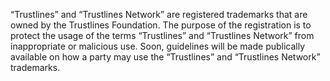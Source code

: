 “Trustlines” and “Trustlines Network” are registered trademarks that are owned by the Trustlines Foundation. The purpose of the registration is to protect the usage of the terms “Trustlines” and “Trustlines Network” from inappropriate or malicious use. Soon, guidelines will be made publically available on how a party may use the “Trustlines” and “Trustlines Network” trademarks.
